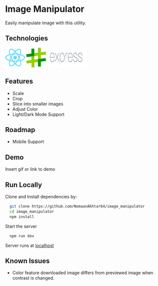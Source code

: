 # Image Manipulator

Easily manipulate image with this utility.

## Technologies

<img src="resources/icon/react.svg"  width="64" height="64"> <img src="resources/icon/sharp.svg"  width="64" height="64"> <img src="resources/icon/express.png"  width="128" height="64">

## Features

- Scale
- Crop
- Slice into smaller images
- Adjust Color
- Light/Dark Mode Support

## Roadmap

- Mobile Support

## Demo

Insert gif or link to demo

## Run Locally

Clone and Install dependencies by:

```bash
  git clone https://github.com/NomaanAkhtar64/image_manipulator
  cd image_manipulator
  npm install
```

Start the server

```bash
  npm run dev
```

Server runs at [localhost](http://localhost:5173)

## Known Issues

- Color feature downloaded image differs from previewed image when contrast is changed.
